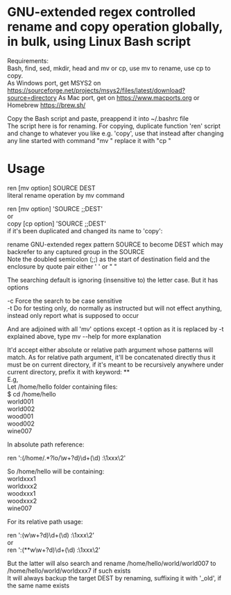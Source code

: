 # GNU-extended regex controlled rename and copy operation globally, in bulk, using Linux Bash script  
Requirements:  
Bash, find, sed, mkdir, head and mv or cp, use mv to rename, use cp to copy.  
As Windows port, get MSYS2 on https://sourceforge.net/projects/msys2/files/latest/download?source=directory As Mac port, get on https://www.macports.org or Homebrew https://brew.sh/  
  
Copy the Bash script and paste, preappend it into ~/.bashrc file  
The script here is for renaming. For copying, duplicate function 'ren' script and change to whatever you like e.g. 'copy', use that instead after changing any line started with command "mv " replace it with "cp "  

# Usage  
ren [mv option] SOURCE DEST  
literal rename operation by mv command  


ren [mv option] 'SOURCE  ;;DEST'  
or  
copy [cp option] 'SOURCE  ;;DEST'   
if it's been duplicated and changed its name to 'copy':  
 
rename GNU-extended regex pattern SOURCE to become DEST which may backrefer to any captured group in the SOURCE  
Note the doubled semicolon (;;) as the start of destination field and the enclosure by quote pair either ' ' or " "  

The searching default is ignoring (insensitive to) the letter case. But it has options  

-c    Force the search to be case sensitive   
-t    Do for testing only, do normally as instructed but will not effect anything, instead only report what is supposed to occur   
   
And are adjoined with all 'mv' options except -t option as it is replaced by -t explained above, type mv --help for more explanation  

 It'd accept either absolute or relative path argument whose patterns will match. As for relative path argument, it'll be concatenated directly thus it must be on current directory, if it's meant to be recursively anywhere under current directory, prefix it with keyword: **  
E.g,  
Let /home/hello folder containing files:  
$ cd /home/hello  
world001  
world002  
wood001  
wood002  
wine007  

In absolute path reference:  

ren ':(/home/.*?lo/\w+?d)\d+(\d) :\1xxx\2'  

So /home/hello will be containing:  
worldxxx1  
worldxxx2   
woodxxx1  
woodxxx2  
wine007  

For its relative path usage:  

ren ':(w\w+?d)\d+(\d) :\1xxx\2'  
  or  
ren ':(**w\w+?d)\d+(\d) :\1xxx\2'  

But the latter will also search and rename /home/hello/world/world007 to /home/hello/world/worldxxx7  if such exists  
It will always backup the target DEST by renaming, suffixing it with '_old', if the same name exists
